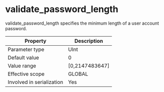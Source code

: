 validate_password_length 
=============================================

validate_password_length specifies the minimum length of a user account password. 


|       **Property**        | **Description**  |
|---------------------------|------------------|
| Parameter type            | UInt             |
| Default value             | 0                |
| Value range               | \[0,2147483647\] |
| Effective scope           | GLOBAL           |
| Involved in serialization | Yes              |


